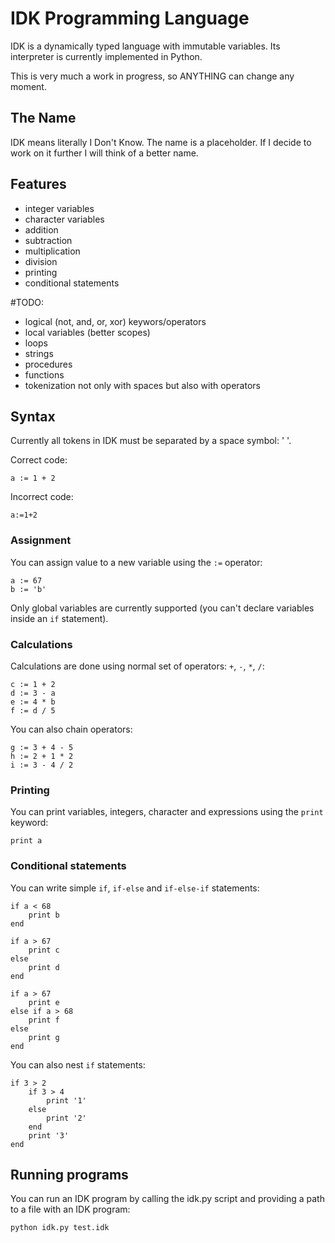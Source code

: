 ﻿# IDK Programming Language

IDK is a dynamically typed language with immutable variables. Its interpreter is currently implemented in Python.

This is very much a work in progress, so ANYTHING can change any moment.

## The Name

IDK means literally I Don't Know. The name is a placeholder. If I decide to work on it further I will think of a better name.

## Features

- integer variables
- character variables
- addition
- subtraction
- multiplication
- division
- printing
- conditional statements

#TODO: 
- logical (not, and, or, xor) keywors/operators
- local variables (better scopes)
- loops
- strings
- procedures
- functions
- tokenization not only with spaces but also with operators

## Syntax

Currently all tokens in IDK must be separated by a space symbol: ' '.

Correct code:
```
a := 1 + 2
```

Incorrect code:
```
a:=1+2
```
### Assignment

You can assign value to a new variable using the `:=` operator:
```
a := 67
b := 'b'
```

Only global variables are currently supported (you can't declare variables inside an `if` statement).

### Calculations

Calculations are done using normal set of operators: `+`, `-`, `*`, `/`:
```
c := 1 + 2
d := 3 - a
e := 4 * b
f := d / 5
```

You can also chain operators:
```
g := 3 + 4 - 5
h := 2 + 1 * 2
i := 3 - 4 / 2
```

### Printing

You can print variables, integers, character and expressions using the `print` keyword:
```
print a
```

### Conditional statements

You can write simple `if`, `if-else` and `if-else-if` statements:
```
if a < 68
    print b
end

if a > 67
    print c
else
    print d
end

if a > 67
    print e
else if a > 68
    print f
else
    print g
end

```

You can also nest `if` statements:
```
if 3 > 2
    if 3 > 4
        print '1'
    else
        print '2'
    end
    print '3'
end
```

## Running programs

You can run an IDK program by calling the idk.py script and providing a path to a file with an IDK program:
```bash
python idk.py test.idk
```
